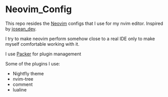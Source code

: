 # Neovim_Config

This repo resides the [Neovim](https://neovim.io/) configs that I use for my nvim editor. Inspired by [josean_dev](https://github.com/josean-dev/dev-environment-files).

I try to make neovim perform somehow close to a real IDE only to make myself comfortable working with it.

I use [Packer](https://github.com/wbthomason/packer.nvim) for plugin management

Some of the plugins I use:
- Nightfly theme
- nvim-tree
- comment
- lualine
